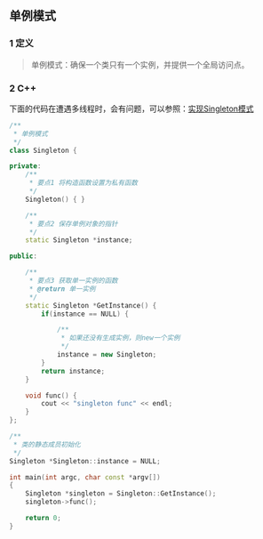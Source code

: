 ## 单例模式

### 1 定义

> 单例模式：确保一个类只有一个实例，并提供一个全局访问点。

### 2 C++

下面的代码在遭遇多线程时，会有问题，可以参照：[实现Singleton模式](https://github.com/luofengmacheng/algorithms/blob/master/interviewOffer/2.md)

``` C++
/**
 * 单例模式
 */
class Singleton {

private:
	/**
	 * 要点1 将构造函数设置为私有函数
	 */
	Singleton() { }

	/**
	 * 要点2 保存单例对象的指针
	 */
	static Singleton *instance;

public:

	/**
	 * 要点3 获取单一实例的函数
	 * @return 单一实例
	 */
	static Singleton *GetInstance() {
		if(instance == NULL) {

			/**
			 * 如果还没有生成实例，则new一个实例
			 */
			instance = new Singleton;
		}
		return instance;
	}

	void func() {
		cout << "singleton func" << endl;
	}
};

/**
 * 类的静态成员初始化
 */
Singleton *Singleton::instance = NULL;

int main(int argc, char const *argv[])
{
	Singleton *singleton = Singleton::GetInstance();
	singleton->func();

	return 0;
}

```